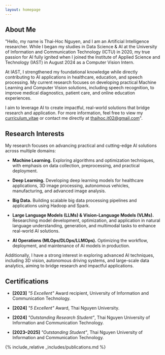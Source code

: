 ```yaml
---
layout: homepage
---
```


## About Me

"Hello, my name is Thai-Hoc Nguyen, and I am an Artificial Intelligence researcher. While I began my studies in Data Science & AI at the University of Information and Communication Technology (ICTU) in 2020, my true passion for AI fully ignited when I joined the Institute of Applied Science and Technology (IAST) in August 2024 as a Computer Vision Intern.

At IAST, I strengthened my foundational knowledge while directly contributing to AI applications in healthcare, education, and speech processing. My current research focuses on developing practical Machine Learning and Computer Vision solutions, including speech recognition, to improve medical diagnostics, patient care, and online education experiences.

I aim to leverage AI to create impactful, real-world solutions that bridge research and application. For more information, feel free to view my [curriculum_vitae](https://) or contact me directly at [thaihoc.it02@gmail.com](mailto:thaihoc.it02@gmail.com)". 

## Research Interests

My research focuses on advancing practical and cutting-edge AI solutions across multiple domains:

- **Machine Learning.** Exploring algorithms and optimization techniques, with emphasis on data collection, preprocessing, and practical deployment.

- **Deep Learning.** Developing deep learning models for healthcare applications, 3D image processing, autonomous vehicles, manufacturing, and advanced image analysis.

- **Big Data.** Building scalable big data processing pipelines and applications using Hadoop and Spark.

- **Large Language Models (LLMs) & Vision-Language Models (VLMs).** Researching model development, optimization, and application in natural language understanding, generation, and multimodal tasks to enhance real-world AI solutions.

- **AI Operations (MLOps/DLOps/LLMOps).** Optimizing the workflow, deployment, and maintenance of AI models in production.

Additionally, I have a strong interest in exploring advanced AI techniques, including 3D vision, autonomous driving systems, and large-scale data analytics, aiming to bridge research and impactful applications.

## Certifications

- **[2023]** *"5 Excellent"* Award recipient, University of Information and Communication Technology.

- **[2024]** *"5 Excellent"* Award, Thai Nguyen University.

- **[2024]** *"Outstanding Research Student"*, Thai Nguyen University of Information and Communication Technology.

- **[2023–2025]** *"Outstanding Student"*, Thai Nguyen University of Information and Communication Technology.


{% include_relative _includes/publications.md %}

